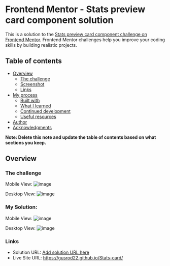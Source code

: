 # Frontend Mentor - Stats preview card component solution

This is a solution to the [Stats preview card component challenge on Frontend Mentor](https://www.frontendmentor.io/challenges/stats-preview-card-component-8JqbgoU62). Frontend Mentor challenges help you improve your coding skills by building realistic projects. 

## Table of contents

- [Overview](#overview)
  - [The challenge](#the-challenge)
  - [Screenshot](#screenshot)
  - [Links](#links)
- [My process](#my-process)
  - [Built with](#built-with)
  - [What I learned](#what-i-learned)
  - [Continued development](#continued-development)
  - [Useful resources](#useful-resources)
- [Author](#author)
- [Acknowledgments](#acknowledgments)

**Note: Delete this note and update the table of contents based on what sections you keep.**

## Overview

### The challenge

Mobile View:
![image](https://user-images.githubusercontent.com/90981527/207489922-453c76ab-651f-4ab2-a38b-ccc4e0df3da3.png)

Desktop View:
![image](https://user-images.githubusercontent.com/90981527/207489963-81b24fa6-8f53-4f8f-b64e-644db3829214.png)

### My Solution:

Mobile View:
![image](https://user-images.githubusercontent.com/90981527/207490164-64801d16-fd05-4ae3-8829-91a498fa8ee1.png)

Desktop View:
![image](https://user-images.githubusercontent.com/90981527/207490247-243d4c00-9eee-4d80-aed8-b9f2a18042e7.png)

### Links

- Solution URL: [Add solution URL here](https://your-solution-url.com)
- Live Site URL: https://gusrod22.github.io/Stats-card/
